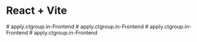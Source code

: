 # React + Vite

#   a p p l y . c t g r o u p . i n - F r o n t e n d  
 #   a p p l y . c t g r o u p . i n - F r o n t e n d  
 #   a p p l y . c t g r o u p . i n - F r o n t e n d  
 #   a p p l y . c t g r o u p . i n - F r o n t e n d  
 